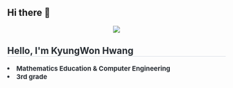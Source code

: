 ## Hi there 👋

<!--
**won380/won380** is a ✨ _special_ ✨ repository because its `README.md` (this file) appears on your GitHub profile.

Here are some ideas to get you started:

- 🔭 I’m currently working on ...
- 🌱 I’m currently learning ...
- 👯 I’m looking to collaborate on ...
- 🤔 I’m looking for help with ...
- 💬 Ask me about ...
- 📫 How to reach me: ...
- 😄 Pronouns: ...
- ⚡ Fun fact: ...
-->
<div align= "center">
    <img src="https://capsule-render.vercel.app/api?type=transparent&color=000000&height=120&text=KyungWon's%20Github!!&animation=&fontColor=a0d39c&fontSize=70" />
    </div>
    <div style="text-align: left;"> 
    <h2 style="border-bottom: 1px solid #d8dee4; color: #282d33;"> Hello, I'm KyungWon Hwang </h2>  
    <div style="font-weight: 700; font-size: 15px; text-align: left; color: #282d33;"> <li> Mathematics Education & Computer Engineering</li><li> 3rd grade </div> 
    </div>
    

    

